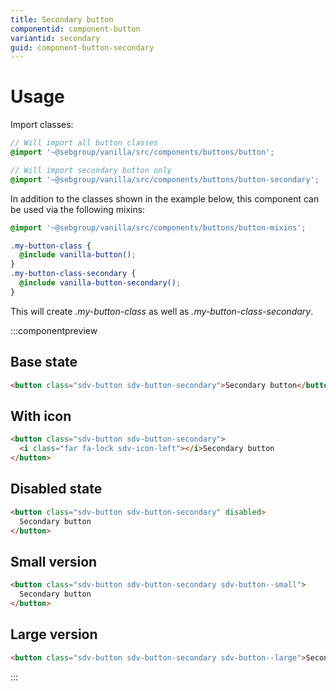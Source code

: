 ```yaml
---
title: Secondary button
componentid: component-button
variantid: secondary
guid: component-button-secondary
---
```


# Usage

Import classes:

```scss
// Will import all button classes
@import '~@sebgroup/vanilla/src/components/buttons/button';

// Will import secondary button only
@import '~@sebgroup/vanilla/src/components/buttons/button-secondary';
```

In addition to the classes shown in the example below, this component can be used via the following mixins:

```scss
@import '~@sebgroup/vanilla/src/components/buttons/button-mixins';

.my-button-class {
  @include vanilla-button();
}
.my-button-class-secondary {
  @include vanilla-button-secondary();
}
```

This will create <i>.my-button-class</i> as well as <i>.my-button-class-secondary</i>.

:::componentpreview

## Base state

```html
<button class="sdv-button sdv-button-secondary">Secondary button</button>
```

## With icon

```html
<button class="sdv-button sdv-button-secondary">
  <i class="far fa-lock sdv-icon-left"></i>Secondary button
</button>
```

## Disabled state

```html
<button class="sdv-button sdv-button-secondary" disabled>
  Secondary button
</button>
```

## Small version

```html
<button class="sdv-button sdv-button-secondary sdv-button--small">
  Secondary button
</button>
```

## Large version

```html
<button class="sdv-button sdv-button-secondary sdv-button--large">Secondary button</button>
```

:::
